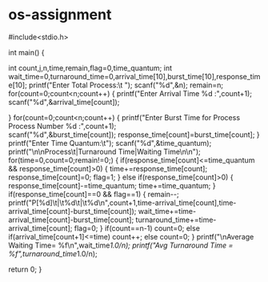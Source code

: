 # os-assignment
#include<stdio.h> 
 
 
 
 
 
int main() 
{ 
 
  int count,j,n,time,remain,flag=0,time_quantum; 
  int wait_time=0,turnaround_time=0,arrival_time[10],burst_time[10],response_time[10]; 
  printf("Enter Total Process:\t "); 
  scanf("%d",&n); 
  remain=n; 
  for(count=0;count<n;count++) 
  { 
    printf("Enter Arrival Time  %d :",count+1); 
    scanf("%d",&arrival_time[count]); 
    
  } 
  for(count=0;count<n;count++) 
  { 
    printf("Enter Burst Time for Process Process Number %d :",count+1);  
    scanf("%d",&burst_time[count]); 
    response_time[count]=burst_time[count]; 
  } 
  printf("Enter Time Quantum:\t"); 
  scanf("%d",&time_quantum); 
  printf("\n\nProcess\t|Turnaround Time|Waiting Time\n\n"); 
  for(time=0,count=0;remain!=0;) 
  { 
    if(response_time[count]<=time_quantum && response_time[count]>0) 
    { 
      time+=response_time[count]; 
      response_time[count]=0; 
      flag=1; 
    } 
    else if(response_time[count]>0) 
    { 
      response_time[count]-=time_quantum; 
      time+=time_quantum; 
    } 
    if(response_time[count]==0 && flag==1) 
    { 
      remain--; 
      printf("P[%d]\t|\t%d\t|\t%d\n",count+1,time-arrival_time[count],time-arrival_time[count]-burst_time[count]); 
      wait_time+=time-arrival_time[count]-burst_time[count]; 
      turnaround_time+=time-arrival_time[count]; 
      flag=0; 
    } 
    if(count==n-1) 
      count=0; 
    else if(arrival_time[count+1]<=time) 
      count++; 
    else 
      count=0; 
  } 
  printf("\nAverage Waiting Time= %f\n",wait_time*1.0/n); 
  printf("Avg Turnaround Time = %f",turnaround_time*1.0/n); 
  
  return 0; 
}
